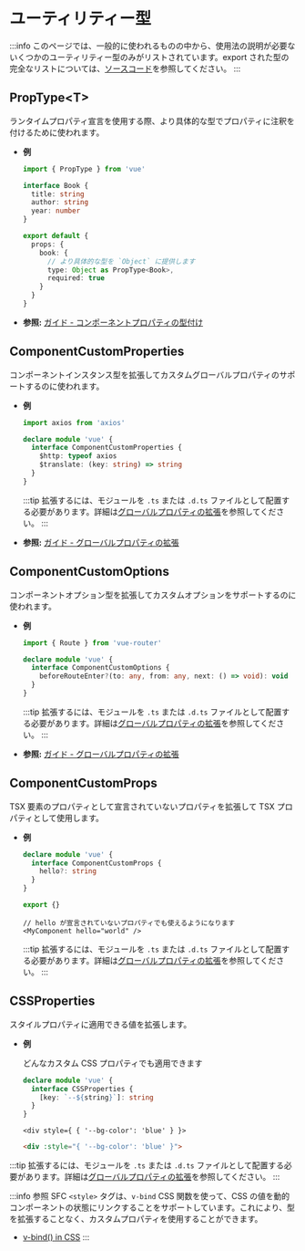 # ユーティリティー型

:::info
このページでは、一般的に使われるものの中から、使用法の説明が必要ないくつかのユーティリティー型のみがリストされています。export された型の完全なリストについては、[ソースコード](https://github.com/vuejs/core/blob/main/packages/runtime-core/src/index.ts#L131)を参照してください。
:::

## PropType\<T>

ランタイムプロパティ宣言を使用する際、より具体的な型でプロパティに注釈を付けるために使われます。

- **例**

  ```ts
  import { PropType } from 'vue'

  interface Book {
    title: string
    author: string
    year: number
  }

  export default {
    props: {
      book: {
        // より具体的な型を `Object` に提供します
        type: Object as PropType<Book>,
        required: true
      }
    }
  }
  ```

- **参照:** [ガイド - コンポーネントプロパティの型付け](/guide/typescript/options-api.html#typing-component-props)

## ComponentCustomProperties

コンポーネントインスタンス型を拡張してカスタムグローバルプロパティのサポートするのに使われます。

- **例**

  ```ts
  import axios from 'axios'

  declare module 'vue' {
    interface ComponentCustomProperties {
      $http: typeof axios
      $translate: (key: string) => string
    }
  }
  ```

  :::tip
  拡張するには、モジュールを `.ts` または `.d.ts` ファイルとして配置する必要があります。詳細は[グローバルプロパティの拡張](/guide/typescript/options-api.html#augmenting-global-properties)を参照してください。
  :::

- **参照:** [ガイド - グローバルプロパティの拡張](/guide/typescript/options-api.html#augmenting-global-properties)

## ComponentCustomOptions

コンポーネントオプション型を拡張してカスタムオプションをサポートするのに使われます。

- **例**

  ```ts
  import { Route } from 'vue-router'

  declare module 'vue' {
    interface ComponentCustomOptions {
      beforeRouteEnter?(to: any, from: any, next: () => void): void
    }
  }
  ```

  :::tip
  拡張するには、モジュールを `.ts` または `.d.ts` ファイルとして配置する必要があります。詳細は[グローバルプロパティの拡張](/guide/typescript/options-api.html#augmenting-global-properties)を参照してください。
  :::

- **参照:** [ガイド - グローバルプロパティの拡張](/guide/typescript/options-api.html#augmenting-global-properties)

## ComponentCustomProps

TSX 要素のプロパティとして宣言されていないプロパティを拡張して TSX プロパティとして使用します。

- **例**

  ```ts
  declare module 'vue' {
    interface ComponentCustomProps {
      hello?: string
    }
  }

  export {}
  ```

  ```tsx
  // hello が宣言されていないプロパティでも使えるようになります
  <MyComponent hello="world" />
  ```

  :::tip
  拡張するには、モジュールを `.ts` または `.d.ts` ファイルとして配置する必要があります。詳細は[グローバルプロパティの拡張](/guide/typescript/options-api.html#augmenting-global-properties)を参照してください。
  :::

## CSSProperties

スタイルプロパティに適用できる値を拡張します。

- **例**

  どんなカスタム CSS プロパティでも適用できます

  ```ts
  declare module 'vue' {
    interface CSSProperties {
      [key: `--${string}`]: string
    }
  }
  ```

  ```tsx
  <div style={ { '--bg-color': 'blue' } }>
  ```
  ```html
  <div :style="{ '--bg-color': 'blue' }">
  ```

:::tip
拡張するには、モジュールを `.ts` または `.d.ts` ファイルとして配置する必要があります。詳細は[グローバルプロパティの拡張](/guide/typescript/options-api.html#augmenting-global-properties)を参照してください。
:::

:::info 参照
SFC `<style>` タグは、`v-bind` CSS 関数を使って、CSS の値を動的コンポーネントの状態にリンクすることをサポートしています。これにより、型を拡張することなく、カスタムプロパティを使用することができます。

- [v-bind() in CSS](/api/sfc-css-features.html#v-bind-in-css)
  :::
